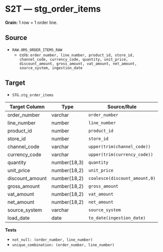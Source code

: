 # S2T — stg_order_items

**Grain:** 1 row = 1 order line.

## Source
- `RAW.OMS_ORDER_ITEMS_RAW`
  - cols: `order_number, line_number, product_id, store_id, channel_code, currency_code, quantity, unit_price, discount_amount, gross_amount, vat_amount, net_amount, source_system, ingestion_date`

## Target
- `STG.stg_order_items`

| Target Column | Type         | Source/Rule |
|---|---|---|
| order_number   | varchar      | `order_number` |
| line_number    | number       | `line_number` |
| product_id     | number       | `product_id` |
| store_id       | number       | `store_id` |
| channel_code   | varchar      | `upper(trim(channel_code))` |
| currency_code  | varchar      | `upper(trim(currency_code))` |
| quantity       | number(18,3) | `quantity` |
| unit_price     | number(18,2) | `unit_price` |
| discount_amount| number(18,2) | `coalesce(discount_amount,0)` |
| gross_amount   | number(18,2) | `gross_amount` |
| vat_amount     | number(18,2) | `vat_amount` |
| net_amount     | number(18,2) | `net_amount` |
| source_system  | varchar      | `source_system` |
| load_date      | date         | `to_date(ingestion_date)` |

**Tests**
- `not_null: (order_number, line_number)`
- `unique_combination: (order_number, line_number)`
